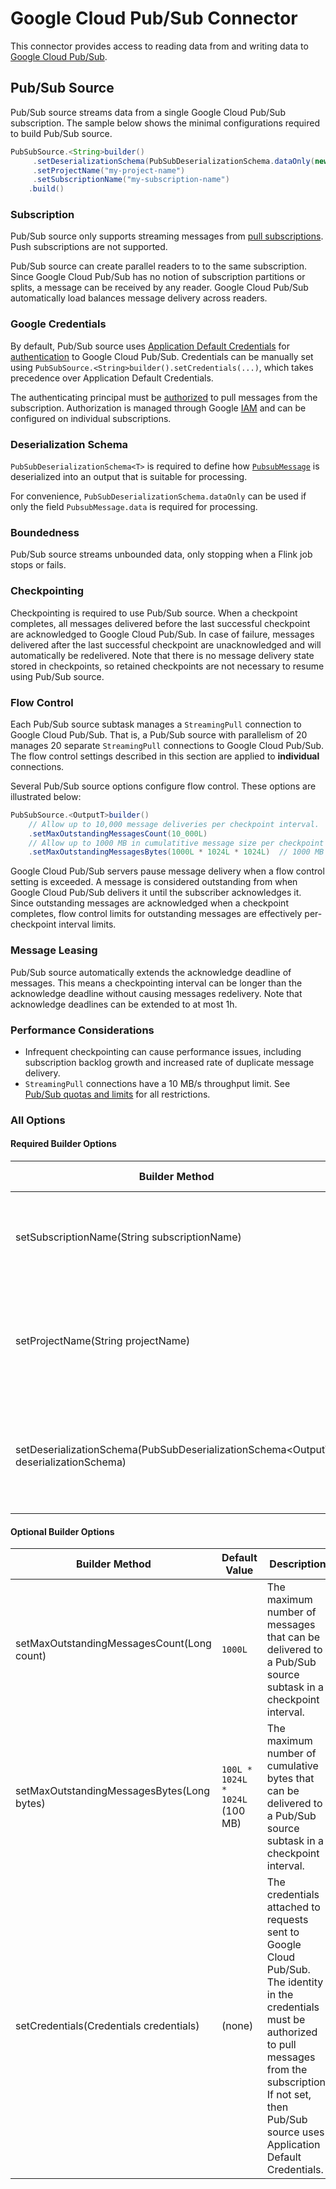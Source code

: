 # Google Cloud Pub/Sub Connector

This connector provides access to reading data from and writing data to 
[Google Cloud Pub/Sub](https://cloud.google.com/pubsub).

## Pub/Sub Source

Pub/Sub source streams data from a single Google Cloud Pub/Sub subscription. The
sample below shows the minimal configurations required to build Pub/Sub source.

```java
PubSubSource.<String>builder()
     .setDeserializationSchema(PubSubDeserializationSchema.dataOnly(new SimpleStringSchema()))
     .setProjectName("my-project-name")
     .setSubscriptionName("my-subscription-name")
    .build()
```

### Subscription

Pub/Sub source only supports streaming messages from
[pull subscriptions](https://cloud.google.com/pubsub/docs/pull). Push
subscriptions are not supported.

Pub/Sub source can create parallel readers to to the same subscription. Since
Google Cloud Pub/Sub has no notion of subscription partitions or splits, a
message can be received by any reader. Google Cloud Pub/Sub automatically load
balances message delivery across readers.

### Google Credentials

By default, Pub/Sub source uses
[Application Default Credentials](https://cloud.google.com/docs/authentication/application-default-credentials)
for [authentication](https://cloud.google.com/docs/authentication) to Google
Cloud Pub/Sub. Credentials can be manually set using
`PubSubSource.<String>builder().setCredentials(...)`, which takes precedence
over Application Default Credentials.

The authenticating principal must be
[authorized](https://cloud.google.com/pubsub/docs/access-control) to pull
messages from the subscription. Authorization is managed through Google
[IAM](https://cloud.google.com/security/products/iam) and can be configured on
individual subscriptions.

### Deserialization Schema

`PubSubDeserializationSchema<T>` is required to define how
[`PubsubMessage`](https://cloud.google.com/pubsub/docs/reference/rest/v1/PubsubMessage)
is deserialized into an output that is suitable for processing.

For convenience, `PubSubDeserializationSchema.dataOnly` can be used if only the
field `PubsubMessage.data` is required for processing.

### Boundedness

Pub/Sub source streams unbounded data, only stopping when a Flink job stops or
fails.

### Checkpointing

Checkpointing is required to use Pub/Sub source. When a checkpoint completes,
all messages delivered before the last successful checkpoint are acknowledged to
Google Cloud Pub/Sub. In case of failure, messages delivered after the last
successful checkpoint are unacknowledged and will automatically be redelivered.
Note that there is no message delivery state stored in checkpoints, so retained
checkpoints are not necessary to resume using Pub/Sub source.

### Flow Control

Each Pub/Sub source subtask manages a `StreamingPull` connection to Google Cloud
Pub/Sub. That is, a Pub/Sub source with parallelism of 20 manages 20 separate
`StreamingPull` connections to Google Cloud Pub/Sub. The flow control settings
described in this section are applied to **individual** connections.

Several Pub/Sub source options configure flow control. These options are
illustrated below:

```java
PubSubSource.<OutputT>builder()
    // Allow up to 10,000 message deliveries per checkpoint interval.
    .setMaxOutstandingMessagesCount(10_000L)
    // Allow up to 1000 MB in cumulatitive message size per checkpoint interval.
    .setMaxOutstandingMessagesBytes(1000L * 1024L * 1024L)  // 1000 MB
```

Google Cloud Pub/Sub servers pause message delivery when a flow control setting
is exceeded. A message is considered outstanding from when Google
Cloud Pub/Sub delivers it until the subscriber acknowledges it. Since
outstanding messages are acknowledged when a checkpoint completes, flow control
limits for outstanding messages are effectively per-checkpoint interval limits.

### Message Leasing

Pub/Sub source automatically extends the acknowledge deadline of messages. This
means a checkpointing interval can be longer than the acknowledge deadline
without causing messages redelivery. Note that acknowledge deadlines can be
extended to at most 1h.

### Performance Considerations

- Infrequent checkpointing can cause performance issues, including subscription
  backlog growth and increased rate of duplicate message delivery.
- `StreamingPull` connections have a 10 MB/s throughput limit. See
  [Pub/Sub quotas and limits](https://cloud.google.com/pubsub/quotas) for all
  restrictions.

<!-- TODO(matt-kwong) Add threading details. -->

### All Options

#### Required Builder Options

<table class="table table-bordered">
  <thead>
    <tr>
      <th class="text-left" style="width: 25%">Builder Method</th>
      <th class="text-left" style="width: 10%">Default Value</th>
      <th class="text-left" style="width: 65%">Description</th>
    </tr>
  </thead>
  <tbody>
    <tr>
        <td>setSubscriptionName(String subscriptionName)</td>
        <td>(none)</td>
        <td>The ID of the subscription from which Pub/Sub source consumes messages.</td>
    </tr>
    <tr>
        <td>setProjectName(String projectName)</td>
        <td>(none)</td>
        <td>The ID of the GCP project that owns the subscription from which Pub/Sub source consumes messages.</td>
    </tr>
    <tr>
        <td>setDeserializationSchema(PubSubDeserializationSchema&lt;OutputT&gt; deserializationSchema)</td>
        <td>(none)</td>
        <td>How <code>PubsubMessage</code> is deserialized when Pub/Sub source receives a message.</td>
    </tr>
  </tbody>
</table>

#### Optional Builder Options

<table class="table table-bordered">
  <thead>
    <tr>
      <th class="text-left" style="width: 25%">Builder Method</th>
      <th class="text-left" style="width: 10%">Default Value</th>
      <th class="text-left" style="width: 65%">Description</th>
    </tr>
  </thead>
  <tbody>
    <tr>
        <td>setMaxOutstandingMessagesCount(Long count)</td>
        <td><code>1000L</code></td>
        <td>The maximum number of messages that can be delivered to a Pub/Sub source subtask in a checkpoint interval.</td>
    </tr>
    <tr>
        <td>setMaxOutstandingMessagesBytes(Long bytes)</td>
        <td><code>100L * 1024L * 1024L</code> (100 MB)</td>
        <td>The maximum number of cumulative bytes that can be delivered to a Pub/Sub source subtask in a checkpoint interval.</td>
    </tr>
    <tr>
        <td>setCredentials(Credentials credentials)</td>
        <td>(none)</td>
        <td>The credentials attached to requests sent to Google Cloud Pub/Sub. The identity in the credentials must be authorized to pull messages from the subscription. If not set, then Pub/Sub source uses Application Default Credentials.</td>
    </tr>
  </tbody>
</table>

<!-- TODO(matt-kwong) Add sink details. -->

<!-- TODO(matt-kwong) Add integration testing details. -->
